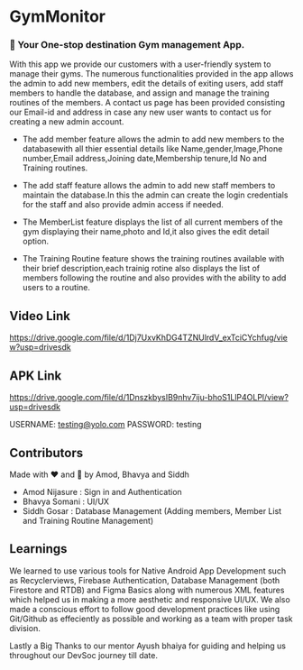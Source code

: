 # GymMonitor

### :rocket: Your One-stop destination Gym management App.

With this app we provide our customers with a user-friendly system to manage their gyms. The numerous functionalities provided in the app allows the admin to add new members, edit the details of exiting users,
add staff members to handle the database, and assign and manage the training routines of the members. A contact us page has been provided consisting our Email-id and address in case any new user wants to contact us for creating a new admin account.

* The add member feature allows the admin to add new members to the databasewith all thier essential details like Name,gender,Image,Phone number,Email address,Joining                 date,Membership tenure,Id No and Training routines.

* The add staff feature allows the admin to add new staff members to maintain the database.In this the admin can create the login credentials for the staff and also provide admin access if needed.

* The MemberList feature displays the list of all current members of the gym displaying their name,photo and Id,it also gives the edit detail option.

* The Training Routine feature shows the training routines available with their brief description,each trainig rotine also displays the list of members following the routine and also provides with the ability to add users to a routine.

## Video Link  
https://drive.google.com/file/d/1Dj7UxvKhDG4TZNUlrdV_exTciCYchfug/view?usp=drivesdk

## APK Link  
https://drive.google.com/file/d/1DnszkbysIB9nhv7iju-bhoS1LlP4OLPl/view?usp=drivesdk

USERNAME: testing@yolo.com
PASSWORD: testing

## Contributors
Made with :heart: and :muscle: by Amod, Bhavya and Siddh    
* Amod Nijasure : Sign in and Authentication  
* Bhavya Somani : UI/UX  
* Siddh Gosar : Database Management (Adding members, Member List and Training Routine Management)  


## Learnings
We learned to use various tools for Native Android App Development such as Recyclerviews, Firebase Authentication, Database Management (both Firestore and RTDB) and Figma Basics along with numerous XML features which helped us in making a more aesthetic and responsive UI/UX. We also made a conscious effort to follow good development practices like using Git/Github as effeciently as possible and working as a team with proper task division.

Lastly a Big Thanks to our mentor Ayush bhaiya for guiding and helping us throughout our DevSoc journey till date.
